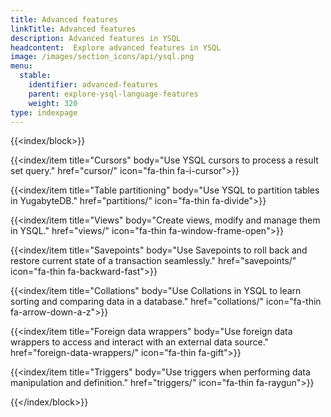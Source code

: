 ```yaml
---
title: Advanced features
linkTitle: Advanced features
description: Advanced features in YSQL
headcontent:  Explore advanced features in YSQL
image: /images/section_icons/api/ysql.png
menu:
  stable:
    identifier: advanced-features
    parent: explore-ysql-language-features
    weight: 320
type: indexpage
---
```


{{<index/block>}}

   {{<index/item
    title="Cursors"
    body="Use YSQL cursors to process a result set query."
    href="cursor/"
    icon="fa-thin fa-i-cursor">}}

   {{<index/item
    title="Table partitioning"
    body="Use YSQL to partition tables in YugabyteDB."
    href="partitions/"
    icon="fa-thin fa-divide">}}

   {{<index/item
    title="Views"
    body="Create views, modify and manage them in YSQL."
    href="views/"
    icon="fa-thin fa-window-frame-open">}}

   {{<index/item
    title="Savepoints"
    body="Use Savepoints to roll back and restore current state of a transaction seamlessly."
    href="savepoints/"
    icon="fa-thin fa-backward-fast">}}

   {{<index/item
    title="Collations"
    body="Use Collations in YSQL to learn sorting and comparing data in a database."
    href="collations/"
    icon="fa-thin fa-arrow-down-a-z">}}

   {{<index/item
    title="Foreign data wrappers"
    body="Use foreign data wrappers to access and interact with an external data source."
    href="foreign-data-wrappers/"
    icon="fa-thin fa-gift">}}

   {{<index/item
    title="Triggers"
    body="Use triggers when performing data manipulation and definition."
    href="triggers/"
    icon="fa-thin fa-raygun">}}

{{</index/block>}}
